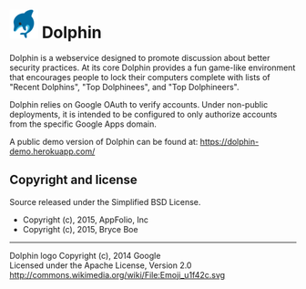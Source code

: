 # ![Dolphin Logo](https://github.com/bboe/dolphin/blob/14e347c6ee3182d898ddd69247adfec6e110d204/app/assets/images/dolphin.png) Dolphin

Dolphin is a webservice designed to promote discussion about better security
practices. At its core Dolphin provides a fun game-like environment that
encourages people to lock their computers complete with lists of "Recent
Dolphins", "Top Dolphinees", and "Top Dolphineers".

Dolphin relies on Google OAuth to verify accounts. Under non-public
deployments, it is intended to be configured to only authorize accounts from
the specific Google Apps domain.

A public demo version of Dolphin can be found at:
https://dolphin-demo.herokuapp.com/

## Copyright and license

Source released under the Simplified BSD License.

* Copyright (c), 2015, AppFolio, Inc
* Copyright (c), 2015, Bryce Boe

---

Dolphin logo Copyright (c), 2014 Google  
Licensed under the Apache License, Version 2.0  
http://commons.wikimedia.org/wiki/File:Emoji_u1f42c.svg
